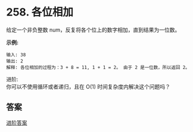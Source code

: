 # 258. 各位相加
给定一个非负整数 num，反复将各个位上的数字相加，直到结果为一位数。

**示例:**
```text
输入: 38
输出: 2 
解释: 各位相加的过程为：3 + 8 = 11, 1 + 1 = 2。 由于 2 是一位数，所以返回 2。
```
进阶:  
你可以不使用循环或者递归，且在 O(1) 时间复杂度内解决这个问题吗？

## 答案
[进阶答案](../../leecode/0258/main.go)